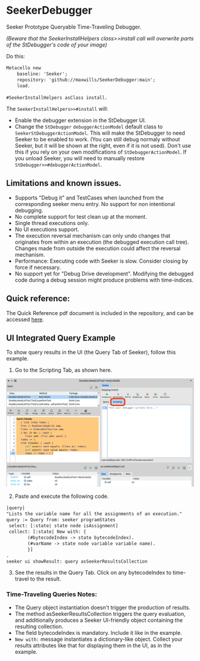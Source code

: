 # SeekerDebugger

Seeker Prototype Queryable Time-Traveling Debugger.

*(Beware that the SeekerInstallHelpers class>>install call will overwrite parts of the StDebugger's code of your image)*

Do this:
```Smalltalk
Metacello new
    baseline: 'Seeker';
    repository: 'github://maxwills/SeekerDebugger:main';
    load.
    
#SeekerInstallHelpers asClass install.
```

The `SeekerInstallHelpers>>#install` will:
- Enable the debugger extension in the StDebugger UI.
- Change the `StDebugger` `debuggerActionModel` default class to `SeekerStDebuggerActionModel`. This will make the StDebugger to need Seeker to be enabled to work. (You can still debug normaly without Seeker, but it will be shown at the right, even if it is not used). Don't use this if you rely on your own modifications of `StDebuggerActionModel`. If you unload Seeker, you will need to manually restore `StDebugger>>#debuggerActionModel`.


## Limitations and known issues.
- Supports "Debug it" and TestCases when launched from the corresponding seeker menu entry. No support for non intentional debugging.
- No complete support for test clean up at the moment.
- Single thread executions only.
- No UI executions support.
- The execution reversal mechanism can only undo changes that originates from within an execution (the debugged execution call tree). Changes made from outside the execution could affect the reversal mechanism.
- Performance: Executing code with Seeker is slow. Consider closing by force if necessary.
- No support yet for "Debug Drive development". Modifying the debugged code during a debug session might produce problems with time-indices.

## Quick reference:
The Quick Reference pdf document is included in the repository, and can be accessed [here](./Resources/TTQs-QuickReference.pdf).

## UI Integrated Query Example

To show query results in the UI (the Query Tab of Seeker), follow this example.

1. Go to the Scripting Tab, as shown here. 
<img src="./Resources/scripting.png" width="700px">  


2. Paste and execute the following code.
```Smalltalk
|query|
"Lists the variable name for all the assignments of an execution."
query := Query from: seeker programStates
 select: [:state| state node isAssignment] 
 collect: [:state| New with: {
		(#bytecodeIndex -> state bytecodeIndex).
		(#varName -> state node variable variable name).
		}]
.
seeker ui showResult: query asSeekerResultsCollection  
```
3. See the results in the Query Tab. Click on any bytecodeIndex to time-travel to the result.

### Time-Traveling Queries Notes:

- The Query object instantiation doesn't trigger the production of results.
- The method asSeekerResultsCollection triggers the query evaluation, and additionally produces a Seeker UI-friendly object containing the resulting collection.
- The field bytecodeIndex is mandatory. Include it like in the example.
- `New with:` message instantiates a dictionary-like object. Collect your results attributes like that for displaying them in the UI, as in the example.
